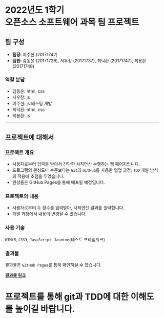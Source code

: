# 2022년도 1학기<br>오픈소스 소프트웨어 과목 팀 프로젝트

## 팀 구성
- <strong>팀장: </strong>이주현 (20171742)
- <strong>팀원: </strong>김동윤 (20171728), 서우장 (20171737), 최덕환 (20171747), 최용환 (20171748)

### 역할 분담
- 김동윤: html, css
- 서우장: js
- 이주현: js 테스팅 개발
- 최덕환: html, css
- 최용환: js

<hr>

## 프로젝트에 대해서
### 프로젝트 개요
- 사용자로부터 입력을 받아서 간단한 사칙연산 수행하는 웹 페이지입니다.
- 프로그램의 완성도나 수준보다는 `Git`과 `GitHub`를 사용한 협업 과정, `TDD` 개발 방식의 적용에 초점을 두었습니다.
- 완성품은 GitHub Pages를 통해 배포될 예정입니다.

### 프로젝트의 내용
- 사용자로부터 두 정수를 입력받아, 사칙연산 결과를 출력합니다.
- 개발 과정에서 내용이 변경될 수 있습니다.

### 사용 기술
`HTML5`, `CSS3`, `JavaScript`, `Jasmine`(테스트 프레임워크)

### 결과물
결과물은 `GitHub Pages`를 통해 확인하실 수 있습니다.<br>

**[결과물 링크](https://bam-j.github.io/openSourceSubject_Project_repo/)**

프로젝트를 통해 git과 TDD에 대한 이해도를 높이길 바랍니다.
================================================
